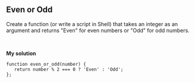 ## Even or Odd
Create a function (or write a script in Shell) that takes an integer as an argument and returns "Even" for even numbers or "Odd" for odd numbers.

<br/>

**My solution**

```
function even_or_odd(number) {
   return number % 2 === 0 ? 'Even' : 'Odd';
};
```
